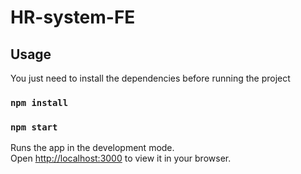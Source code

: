 # HR-system-FE

## Usage

You just need to install the dependencies before running the project

### `npm install`

### `npm start`

Runs the app in the development mode.\
Open [http://localhost:3000](http://localhost:3000) to view it in your browser.
